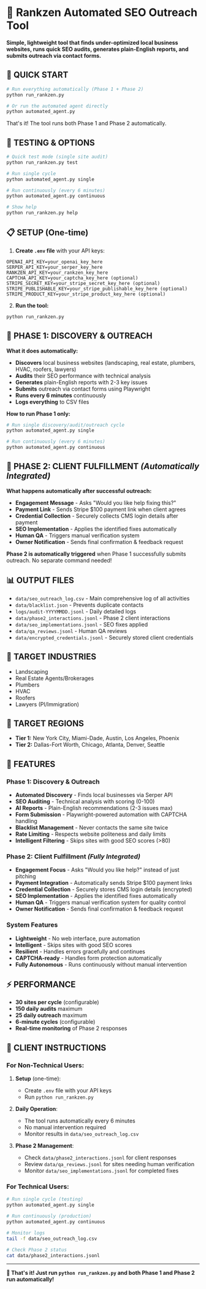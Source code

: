 # 🚀 Rankzen Automated SEO Outreach Tool

**Simple, lightweight tool that finds under-optimized local business websites, runs quick SEO audits, generates plain-English reports, and submits outreach via contact forms.**

## 🎯 **QUICK START**

```bash
# Run everything automatically (Phase 1 + Phase 2)
python run_rankzen.py

# Or run the automated agent directly
python automated_agent.py
```

That's it! The tool runs both Phase 1 and Phase 2 automatically.

## 🧪 **TESTING & OPTIONS**

```bash
# Quick test mode (single site audit)
python run_rankzen.py test

# Run single cycle
python automated_agent.py single

# Run continuously (every 6 minutes)
python automated_agent.py continuous

# Show help
python run_rankzen.py help
```

## 📋 **SETUP (One-time)**

1. **Create `.env` file** with your API keys:
```env
OPENAI_API_KEY=your_openai_key_here
SERPER_API_KEY=your_serper_key_here
RANKZEN_API_KEY=your_rankzen_key_here
CAPTCHA_API_KEY=your_captcha_key_here (optional)
STRIPE_SECRET_KEY=your_stripe_secret_key_here (optional)
STRIPE_PUBLISHABLE_KEY=your_stripe_publishable_key_here (optional)
STRIPE_PRODUCT_KEY=your_stripe_product_key_here (optional)
```

2. **Run the tool:**
```bash
python run_rankzen.py
```

## 🎯 **PHASE 1: DISCOVERY & OUTREACH**

**What it does automatically:**
- **Discovers** local business websites (landscaping, real estate, plumbers, HVAC, roofers, lawyers)
- **Audits** their SEO performance with technical analysis
- **Generates** plain-English reports with 2-3 key issues
- **Submits** outreach via contact forms using Playwright
- **Runs every 6 minutes** continuously
- **Logs everything** to CSV files

**How to run Phase 1 only:**
```bash
# Run single discovery/audit/outreach cycle
python automated_agent.py single

# Run continuously (every 6 minutes)
python automated_agent.py continuous
```

## 🎯 **PHASE 2: CLIENT FULFILLMENT** *(Automatically Integrated)*

**What happens automatically after successful outreach:**
- **Engagement Message** - Asks "Would you like help fixing this?" 
- **Payment Link** - Sends Stripe $100 payment link when client agrees
- **Credential Collection** - Securely collects CMS login details after payment
- **SEO Implementation** - Applies the identified fixes automatically
- **Human QA** - Triggers manual verification system
- **Owner Notification** - Sends final confirmation & feedback request

**Phase 2 is automatically triggered** when Phase 1 successfully submits outreach. No separate command needed!

## 📊 **OUTPUT FILES**

- `data/seo_outreach_log.csv` - Main comprehensive log of all activities
- `data/blacklist.json` - Prevents duplicate contacts
- `logs/audit-YYYYMMDD.jsonl` - Daily detailed logs
- `data/phase2_interactions.jsonl` - Phase 2 client interactions
- `data/seo_implementations.jsonl` - SEO fixes applied
- `data/qa_reviews.jsonl` - Human QA reviews
- `data/encrypted_credentials.jsonl` - Securely stored client credentials

## 🎯 **TARGET INDUSTRIES**

- Landscaping
- Real Estate Agents/Brokerages
- Plumbers
- HVAC
- Roofers
- Lawyers (PI/Immigration)

## 🎯 **TARGET REGIONS**

- **Tier 1:** New York City, Miami-Dade, Austin, Los Angeles, Phoenix
- **Tier 2:** Dallas-Fort Worth, Chicago, Atlanta, Denver, Seattle

## 🚀 **FEATURES**

### **Phase 1: Discovery & Outreach**
- **Automated Discovery** - Finds local businesses via Serper API
- **SEO Auditing** - Technical analysis with scoring (0-100)
- **AI Reports** - Plain-English recommendations (2-3 issues max)
- **Form Submission** - Playwright-powered automation with CAPTCHA handling
- **Blacklist Management** - Never contacts the same site twice
- **Rate Limiting** - Respects website politeness and daily limits
- **Intelligent Filtering** - Skips sites with good SEO scores (>80)

### **Phase 2: Client Fulfillment** *(Fully Integrated)*
- **Engagement Focus** - Asks "Would you like help?" instead of just pitching
- **Payment Integration** - Automatically sends Stripe $100 payment links
- **Credential Collection** - Securely stores CMS login details (encrypted)
- **SEO Implementation** - Applies the identified fixes automatically
- **Human QA** - Triggers manual verification system for quality control
- **Owner Notification** - Sends final confirmation & feedback request

### **System Features**
- **Lightweight** - No web interface, pure automation
- **Intelligent** - Skips sites with good SEO scores
- **Resilient** - Handles errors gracefully and continues
- **CAPTCHA-ready** - Handles form protection automatically
- **Fully Autonomous** - Runs continuously without manual intervention

## ⚡ **PERFORMANCE**

- **30 sites per cycle** (configurable)
- **150 daily audits** maximum
- **25 daily outreach** maximum
- **6-minute cycles** (configurable)
- **Real-time monitoring** of Phase 2 responses

## 🎯 **CLIENT INSTRUCTIONS**

### **For Non-Technical Users:**

1. **Setup** (one-time):
   - Create `.env` file with your API keys
   - Run `python run_rankzen.py`

2. **Daily Operation**:
   - The tool runs automatically every 6 minutes
   - No manual intervention required
   - Monitor results in `data/seo_outreach_log.csv`

3. **Phase 2 Management**:
   - Check `data/phase2_interactions.jsonl` for client responses
   - Review `data/qa_reviews.jsonl` for sites needing human verification
   - Monitor `data/seo_implementations.jsonl` for completed fixes

### **For Technical Users:**

```bash
# Run single cycle (testing)
python automated_agent.py single

# Run continuously (production)
python automated_agent.py continuous

# Monitor logs
tail -f data/seo_outreach_log.csv

# Check Phase 2 status
cat data/phase2_interactions.jsonl
```

---

**🎯 That's it! Just run `python run_rankzen.py` and both Phase 1 and Phase 2 run automatically!**
